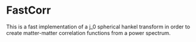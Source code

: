 # FastCorr
This is a fast implementation of a j_0 spherical hankel transform in order to create matter-matter correlation functions from a power spectrum.
